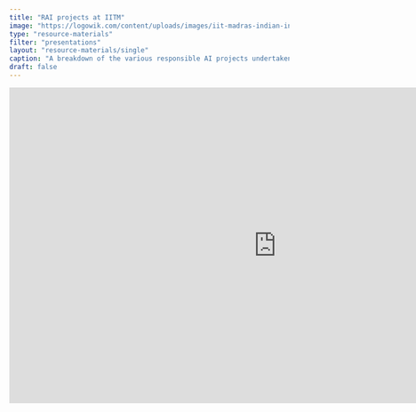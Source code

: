 ```yaml
---
title: "RAI projects at IITM"
image: "https://logowik.com/content/uploads/images/iit-madras-indian-institute-of-technology-madras4653.jpg"
type: "resource-materials"
filter: "presentations"
layout: "resource-materials/single"
caption: "A breakdown of the various responsible AI projects undertaken at IIT Madras."
draft: false
---
```



 <iframe src="https://docs.google.com/presentation/d/1riJOiWRg4zFIY8r8WXzagpL8YYHFrV1pWjvtq2h_SiU/edit?usp=sharing" 
            frameborder="0" 
            width="960" 
            height="569" 
            allowfullscreen="true" 
            mozallowfullscreen="true" 
            webkitallowfullscreen="true">
    </iframe>